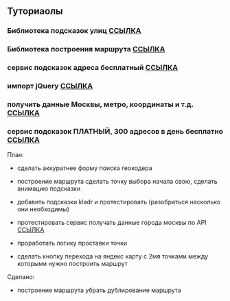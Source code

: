 ## Туториаолы

### Библиотека подсказок улиц [ССЫЛКА](https://www.youtube.com/watch?v=rmIhGPy8rSY)
### Библиотека построения маршрута [ССЫЛКА](https://www.youtube.com/watch?v=FOA_aDAR4BA)
### сервис подсказок адреса бесплатный [ССЫЛКА](https://kladr-api.ru/examples)
### импорт jQuery [ССЫЛКА](https://stackoverflow.com/questions/38518278/how-to-use-jquery-with-reactjs)
### получить данные Москвы, метро, координаты и т.д. [ССЫЛКА](https://data.mos.ru/)

### сервис подсказок ПЛАТНЫЙ, 300 адресов в день бесплатно [ССЫЛКА](https://dadata.ru/api/suggest/address/#usage)

План:
- сделать аккуратнее форму поиска геокодера
- построение маршрута сделать точку выбора начала свою, сделать анимацию подсказки

- добавить подсказки kladr и протестировать (разобраться насколько они необходимы)
- протестировать сервис получать данные города москвы по API [ССЫЛКА](https://apidata.mos.ru)
- проработать логику проставки точки
- сделать кнопку перехода на яндекс карту с 2мя точками между которыми нужно построить маршрут

Сделано: 
- построение маршрута убрать дублирование маршрута 